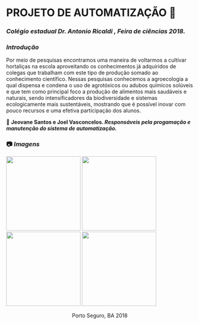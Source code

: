 # PROJETO DE AUTOMATIZAÇÃO :clap:
### <i>Colégio estadual Dr. Antonio Ricaldi , Feira de ciências 2018.</i><br>

### <i>Introdução</i>
Por meio de pesquisas encontramos uma maneira de voltarmos a cultivar hortaliças na escola aproveitando os conhecimentos já adquiridos de colegas que trabalham com este tipo de produção somado ao conhecimento científico. Nessas pesquisas conhecemos a agroecologia a qual dispensa e condena o uso de agrotóxicos ou adubos químicos solúveis e que tem como principal foco a produção de alimentos mais saudáveis e naturais, sendo intensificadores da biodiversidade e sistemas ecologicamente mais sustentáveis, mostrando que é possível inovar com pouco recursos e uma efetiva participação dos alunos.

:busts_in_silhouette: <b>Jeovane Santos e Joel Vasconcelos. <i>Responsáveis pela progamação e manutenção do sistema de automatização.</i></b><br>
### :camera: <i>Imagens</i>
<img src="https://i.imgur.com/NJwz9l3.jpg" width="200" height="200" /> <img src="https://i.imgur.com/FxrfE5p.jpg" width="200" height="200" /> <img src="https://i.imgur.com/3DtlCjH.jpg" width="200" height="200" /> <img src="https://i.imgur.com/fmhJbsZ.jpg" width="200" height="200" /><br>
<p align="center">Porto Seguro, BA 2018</p>
